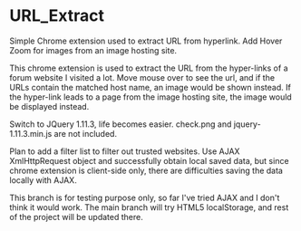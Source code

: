 # URL_Extract
Simple Chrome extension used to extract URL from hyperlink. 
Add Hover Zoom for images from an image hosting site.

This chrome extension is used to extract the URL from the hyper-links of a forum website I visited a lot.
Move mouse over to see the url, and if the URLs contain the matched host name, an image would be shown instead. 
If the hyper-link leads to a page from the image hosting site, the image would be displayed instead.

Switch to JQuery 1.11.3, life becomes easier.
check.png and jquery-1.11.3.min.js are not included.

Plan to add a filter list to filter out trusted websites.
Use AJAX XmlHttpRequest object and successfully obtain local saved data, but since chrome extension is client-side only, 
there are difficulties saving the data locally with AJAX.

This branch is for testing purpose only, so far I've tried AJAX and I don't think it would work.
The main branch will try HTML5 localStorage, and rest of the project will be updated there.
